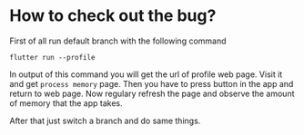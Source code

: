 # How to check out the bug?

First of all run default branch with the following command

`
flutter run --profile
`

In output of this command you will get the url of profile web page. Visit it and get `process memory` page. Then you have to press button in the app and return to web page. Now regulary refresh the page and observe the amount of memory that the app takes.

After that just switch a branch and do same things.
